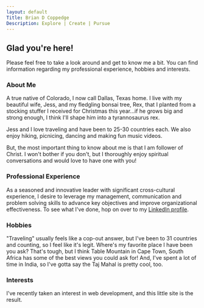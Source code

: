 ```yaml
---
layout: default
Title: Brian D Coppedge
Description: Explore | Create | Pursue
---
```


## Glad you're here!

Please feel free to take a look around and get to know me a bit. You can find information regarding my professional experience, hobbies and interests. 


### About Me

A true native of Colorado, I now call Dallas, Texas home. I live with my beautiful wife, Jess, and my fledgling bonsai tree, Rex, that I planted from a stocking stuffer I received for Christmas this year...if he grows big and strong enough, I think I'll shape him into a tyrannosaurus rex.

Jess and I love traveling and have been to 25-30 countries each. We also enjoy hiking, picnicing, dancing and making fun music videos. 

But, the most important thing to know about me is that I am follower of Christ. I won't bother if you don't, but I thoroughly enjoy spiritual conversations and would love to have one with you!

### Professional Experience

As a seasoned and innovative leader with significant cross-cultural experience, I desire to leverage my management, communication and problem solving skills to advance key objectives and improve organizational effectiveness. To see what I've done, hop on over to my [LinkedIn profile](https://www.linkedin.com/in/brian-coppedge/). 

### Hobbies

"Traveling" usually feels like a cop-out answer, but I've been to 31 countries and counting, so I feel like it's legit. Where's my favorite place I have been you ask? That's tough, but I think Table Mountain in Cape Town, South Africa has some of the best views you could ask for! And, I've spent a lot of time in India, so I've gotta say the Taj Mahal is pretty cool, too. 


### Interests
I've recently taken an interest in web development, and this little site is the result. 
